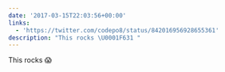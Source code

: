 ```yaml
---
date: '2017-03-15T22:03:56+00:00'
links:
  - 'https://twitter.com/codepo8/status/842016956928655361'
description: "This rocks \U0001F631 "
---
```

This rocks 😱 
